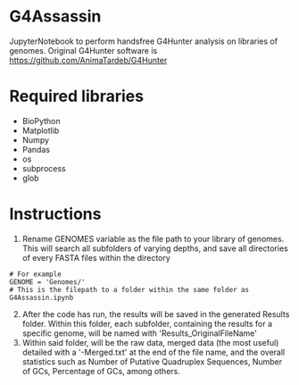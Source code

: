 # G4Assassin
JupyterNotebook to perform handsfree G4Hunter analysis on libraries of genomes. Original G4Hunter software is https://github.com/AnimaTardeb/G4Hunter

# Required libraries
- BioPython
- Matplotlib
- Numpy
- Pandas
- os
- subprocess
- glob

# Instructions
1. Rename GENOMES variable as the file path to your library of genomes. This will search all subfolders of varying depths, and save all directories of every FASTA files within the directory
```
# For example
GENOME = 'Genomes/'
# This is the filepath to a folder within the same folder as G4Assassin.ipynb
```
2. After the code has run, the results will be saved in the generated Results folder. Within this folder, each subfolder, containing the results for a specific genome, will be named with 'Results_OriginalFileName'
3. Within said folder, will be the raw data, merged data (the most useful) detailed with a '-Merged.txt' at the end of the file name, and the overall statistics such as Number of Putative Quadruplex Sequences, Number of GCs, Percentage of GCs, among others.
